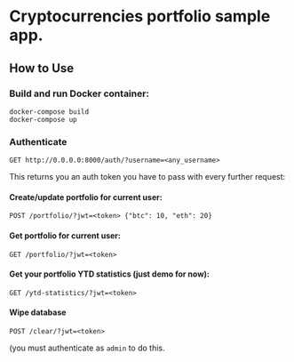 # Cryptocurrencies portfolio sample app.


## How to Use


### Build and run Docker container:

```
docker-compose build
docker-compose up
```

### Authenticate

```
GET http://0.0.0.0:8000/auth/?username=<any_username>
```

This returns you an auth token you have to pass with every further request:

#### Create/update portfolio for current user:
```
POST /portfolio/?jwt=<token> {"btc": 10, "eth": 20}
```

#### Get portfolio for current user:
```
GET /portfolio/?jwt=<token>
```

#### Get your portfolio YTD statistics (just demo for now):
```
GET /ytd-statistics/?jwt=<token>
```

#### Wipe database

```
POST /clear/?jwt=<token>
```

(you must authenticate as `admin` to do this.
